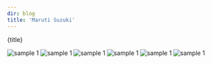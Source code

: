 ```yaml
---
dir: blog
title: 'Maruti Suzuki'
---
```


<script>
  import { Img, Heading, P } from 'flowbite-svelte'
</script>


<Heading class="p-8" tag="h1" customSize="text-3xl">{title}</Heading>
<div class="grid grid-rows-4 gap-2 grid-cols-2	">
<Img src="/images/ms2.jpg" alt="sample 1" size="max-w-lg" alignment="mx-auto" class='w-80 h-48'/>
<Img src="/images/ms1.jpeg" alt="sample 1" size="max-w-lg" alignment="mx-auto" class='w-80 h-48'/>
<Img src="/images/ms3.jpg" alt="sample 1" size="max-w-lg" alignment="mx-auto" class='w-80 h-48'/>
<Img src="/images/ms4.jpg" alt="sample 1" size="max-w-lg" alignment="mx-auto" class='w-80 h-48'/>
<Img src="/images/ms5.jpg" alt="sample 1" size="max-w-lg" alignment="mx-auto" class='w-80 h-48'/>
<Img src="/images/ms6.jpg" alt="sample 1" size="max-w-lg" alignment="mx-auto" class='w-80 h-48'/>
</div>